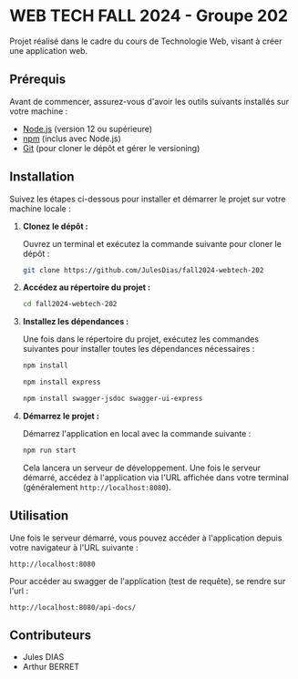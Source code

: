 # WEB TECH FALL 2024 - Groupe 202

Projet réalisé dans le cadre du cours de Technologie Web, visant à créer une application web.

## Prérequis

Avant de commencer, assurez-vous d'avoir les outils suivants installés sur votre machine :

- [Node.js](https://nodejs.org/) (version 12 ou supérieure)
- [npm](https://www.npmjs.com/) (inclus avec Node.js)
- [Git](https://git-scm.com/) (pour cloner le dépôt et gérer le versioning)

## Installation

Suivez les étapes ci-dessous pour installer et démarrer le projet sur votre machine locale :

1. **Clonez le dépôt :**

   Ouvrez un terminal et exécutez la commande suivante pour cloner le dépôt :

   ```bash
   git clone https://github.com/JulesDias/fall2024-webtech-202
   ```

2. **Accédez au répertoire du projet :**

   ```bash
   cd fall2024-webtech-202
   ```

3. **Installez les dépendances :**

   Une fois dans le répertoire du projet, exécutez les commandes suivantes pour installer toutes les dépendances nécessaires :

   ```bash
   npm install
   ```
   ```bash
   npm install express
   ```

   ```bash
   npm install swagger-jsdoc swagger-ui-express
   ```
   
4. **Démarrez le projet :**

   Démarrez l'application en local avec la commande suivante :

   ```bash
   npm run start
   ```

   Cela lancera un serveur de développement. Une fois le serveur démarré, accédez à l'application via l'URL affichée dans votre terminal (généralement `http://localhost:8080`).

## Utilisation

Une fois le serveur démarré, vous pouvez accéder à l'application depuis votre navigateur à l'URL suivante :

```
http://localhost:8080
```
Pour accéder au swagger de l'application (test de requête), se rendre sur l'url :

```
http://localhost:8080/api-docs/
```
## Contributeurs

- Jules DIAS
- Arthur BERRET
